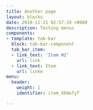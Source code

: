 ```yaml
---
title: Another page
layout: blocks
date: 2018-11-21 02:57:19 +0000
description: Testing menus
components:
- template: tab-bar
  block: tab-bar-component
  tab_bar_item:
  - link_text: 'Item #2'
    url: link
  - link_text: Item
    url: linke
menu:
  header:
    weight: 1
    identifier: item_4kNafyT

---
```

